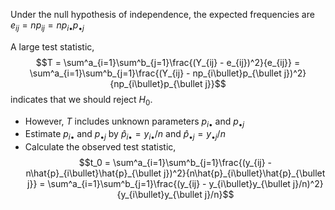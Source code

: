 Under the null hypothesis of independence, the expected frequencies are $e_{ij} = np_{ij} = np_{i\bullet}p_{\bullet j}$

A large test statistic, $$T = \sum^a_{i=1}\sum^b_{j=1}\frac{(Y_{ij} - e_{ij})^2}{e_{ij}} = \sum^a_{i=1}\sum^b_{j=1}\frac{(Y_{ij} - np_{i\bullet}p_{\bullet j})^2}{np_{i\bullet}p_{\bullet j}}$$
indicates that we should reject $H_0$.

- However, $T$ includes unknown parameters $p_{i\bullet}$ and $p_{\bullet j}$
- Estimate $p_{i \bullet}$ and $p_{\bullet j}$ by $\hat{p}_{i \bullet} = y_{i \bullet}/n$ and $\hat{p}_{\bullet j} = y_{\bullet j}/n$
- Calculate the observed test statistic, $$t_0 = \sum^a_{i=1}\sum^b_{j=1}\frac{(y_{ij} - n\hat{p}_{i\bullet}\hat{p}_{\bullet j})^2}{n\hat{p}_{i\bullet}\hat{p}_{\bullet j}} = \sum^a_{i=1}\sum^b_{j=1}\frac{(y_{ij} - y_{i\bullet}y_{\bullet j}/n)^2}{y_{i\bullet}y_{\bullet j}/n}$$